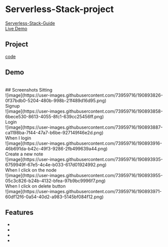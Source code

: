 # Serverless-Stack-project
[Serverless-Stack-Guide](https://serverless-stack.com/#guide)
<br>
[Live Demo](https://d3kivtqqurvdmk.cloudfront.net/)

## Project
[code](Serverless-project)

## Demo
<br>
## Screenshots
Sitting
<br>
![image](https://user-images.githubusercontent.com/73959716/190893826-0f37bdb0-5204-480b-998b-21f489d16d95.png)
<br>
Signup
<br>
![image](https://user-images.githubusercontent.com/73959716/190893858-6bece530-8613-4055-8fc1-639cc25456ff.png)
<br>
Login
<br>
![image](https://user-images.githubusercontent.com/73959716/190893887-ca1198ba-7f44-47a7-b6be-927149f46e2d.png)
<br>
When I login 
<br>
![image](https://user-images.githubusercontent.com/73959716/190893916-46b691da-b42c-49f3-9286-2fb499639a44.png)
<br>
Create a new note
<br>
![image](https://user-images.githubusercontent.com/73959716/190893935-6759949f-67e5-4c4e-b033-617d01924992.png)
<br>
When I click on the node 
<br>
![image](https://user-images.githubusercontent.com/73959716/190893955-05c3c826-b24b-4132-bfea-97b9bc9996f7.png)
<br>
When I click on delete button
<br>
![image](https://user-images.githubusercontent.com/73959716/190893971-60df12f6-0a54-40d2-a983-5145bf084f12.png)



## Features

-
-
-
-
